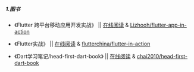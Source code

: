 ##### 1.图书

* 《Flutter 跨平台移动应用开发实战》 || [在线阅读](https://flutter-app-in-action.netlify.com/#/get-start) & [Lizhooh/flutter-app-in-action](https://github.com/Lizhooh/flutter-app-in-action)

* 《Flutter实战》 || [在线阅读](https://book.flutterchina.club/) & [flutterchina/flutter-in-action](https://github.com/flutterchina/flutter-in-action)

* 《Dart学习笔记/head-first-dart-book》 || [在线阅读](https://chai2010.cn/head-first-dart-book/) & [chai2010/head-first-dart-book](https://github.com/chai2010/head-first-dart-book)